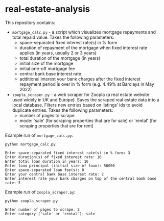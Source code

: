 # real-estate-analysis
This repository contains:
* `mortgage_calc.py` - a script which visualizes mortgage repayments and total repaid value. Takes the following parameters:
  * space-separated fixed interest rate(s) in % form 
  * duration of repayment of the mortgage when fixed interest rate applies (in years, usually 2 or 3 years)
  * total duration of the mortgage (in years)
  * initial size of the mortgage
  * initial one-off mortgage fee
  * central bank base interest rate
  * additional interest your bank charges after the fixed interest repayment period is over in % form (e.g. 4.49% at Barclays in May 2022)
* `zoopla_scraper.py` - a web scraper for Zoopla (a real estate website used widely in UK and Europe). Saves the scraped real estate data into a local database. Filters new entries based on listings' ids to avoid duplicate entries. Takes the following parameters: 
  * number of pages to scrape
  * mode: 'sale' (for scraping properties that are for sale) or 'rental' (for scraping properties that are for rent)


Example run of `mortgage_calc.py`:
```
python mortgage_calc.py

Enter space-separated fixed interest rate(s) in % form: 3
Enter duration(s) of fixed interest rate: 10
Enter total loan duration in years: 10
Enter loan principal (initial size of loan): 50000
Enter space-separated loan fee(s): 0
Enter your central bank base interest rate: 2
Enter interest rate your bank charges on top of the central bank base rate: 5
```

Example run of `zoopla_scraper.py`:
```
python zoopla_scraper.py

Enter number of pages to scrape: 2
Enter category ('sale' or 'rental'): sale
```



